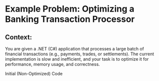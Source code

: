 
# Example Problem: Optimizing a Banking Transaction Processor
## Context:
You are given a .NET (C#) application that processes a large batch of financial transactions (e.g., payments, trades, or settlements). The current implementation is slow and inefficient, and your task is to optimize it for performance, memory usage, and correctness.

Initial (Non-Optimized) Code
